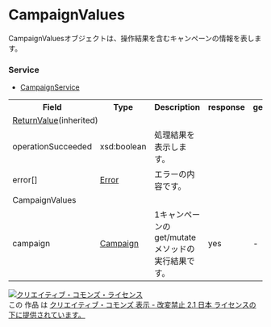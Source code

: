 # CampaignValues
CampaignValuesオブジェクトは、操作結果を含むキャンペーンの情報を表します。

### Service
+ [CampaignService](../services/CampaignService.md)

<table>
 <tr>
  <th>Field</th>
  <th>Type</th>
  <th>Description</th>
  <th>response</th>
  <th>get</th>
  <th>add</th>
  <th>set</th>
  <th>remove</th>
 </tr>
 <tr>
  <td colspan="8"><a href="./ReturnValue.md">ReturnValue</a>(inherited)</td>
 </tr>
 <tr>
  <td>operationSucceeded</td>
  <td>xsd:boolean</td>
  <td>処理結果を表示します。</td>
  <td colspan="5"></td>
 </tr>
 <tr>
  <td>error[]</td>
  <td><a href="./Error.md">Error</a></td>
  <td>エラーの内容です。</td>
  <td colspan="7"></td>
 </tr>
 <tr>
  <td colspan="8">CampaignValues</td>
 </tr>
 <tr>
  <td>campaign</td>
  <td><a href="./Campaign.md">Campaign</a></td>
  <td>1キャンペーンのget/mutate メソッドの実行結果です。</td>
  <td>yes</td>
  <td>-</td>
  <td>-</td>
  <td>-</td>
  <td>-</td>
 </tr>
</table>

<a rel="license" href="http://creativecommons.org/licenses/by-nd/2.1/jp/"><img alt="クリエイティブ・コモンズ・ライセンス" style="border-width:0" src="https://i.creativecommons.org/l/by-nd/2.1/jp/88x31.png" /></a><br />この 作品 は <a rel="license" href="http://creativecommons.org/licenses/by-nd/2.1/jp/">クリエイティブ・コモンズ 表示 - 改変禁止 2.1 日本 ライセンスの下に提供されています。</a>
